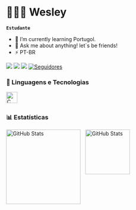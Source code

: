# 👨🏻‍💻 Wesley

**`Estudante`**

- 🌱 I’m currently learning Portugol.
- 💬 Ask me about anything! let`s be friends! 
- ⚡ PT-BR

<div> 
  <a href="https://www.instagram.com/wesleysilvace/" target="_blank"><img src="https://img.shields.io/badge/-Instagram-%23E4405F?style=for-the-badge&logo=instagram&logoColor=white" target="_blank"></a>
  <a href = "mailto:wesleysidev@gmail.com"><img src="https://img.shields.io/badge/Gmail-D14836?style=for-the-badge&logo=gmail&logoColor=white"></a>
  <a href="https://wa.me/5511958205316" target="_blank"><img src="https://img.shields.io/badge/WhatsApp-25D366?style=for-the-badge&logo=whatsapp&logoColor=white" target="_blank"></a> 

 </a>
    <a href="https://github.com/wesleysidev?tab=followers">
        <img 
            alt="Seguidores" 
            title="Me siga no GitHub" 
            src="https://custom-icon-badges.demolab.com/github/followers/wesleysidev?color=236ad3&labelColor=1155ba&style=for-the-badge&logo=github&label=Seguidores&logoColor=white"
        />
    </a>
 
</div>


### 🤖 Linguagens e Tecnologias
<img 
    align="left" 
    alt="C"
    title="C" 
    width="30px" 
    style="padding-right: 10px;" 
    src="https://upload.wikimedia.org/wikipedia/commons/1/18/C_Programming_Language.svg"
/>

<br/>
<br/>

### 📊 Estatísticas

<p>
  <img 
    align="left" 
    alt="GitHub Stats" 
    height="200" 
    style="padding-right: 10px;" 
    src="https://github-readme-stats.vercel.app/api?username=wesleysidev&show_icons=true&theme=tokyonight&include_all_commits=true&locale=pt-br" 
  />

<img 
      align="left" 
      alt="GitHub Stats" 
      height="120" 
      src="https://github-readme-stats.vercel.app/api/top-langs/?username=wesleysidev&theme=tokyonight&layout=compact&custom_title=Tecnologias&langs_count=9" 
  />

</p>

